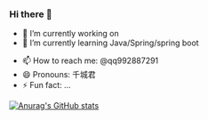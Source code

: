 ### Hi there 👋

<!--
**qiancheng-t/qiancheng-t** is a ✨ _special_ ✨ repository because its `README.md` (this file) appears on your GitHub profile.

Here are some ideas to get you started:
-->

- 🔭 I’m currently working on 
- 🌱 I’m currently learning Java/Spring/spring boot
<!--
- 👯 I’m looking to collaborate on ...
- 🤔 I’m looking for help with ...
- 💬 Ask me about ...
-->
- 📫 How to reach me: @qq992887291
- 😄 Pronouns: 千城君
- ⚡ Fun fact: ...


[![Anurag's GitHub stats](https://github-readme-stats.vercel.app/api?username=qiancheng-t)](https://github.com/qiancheng-t/github-readme-stats)
